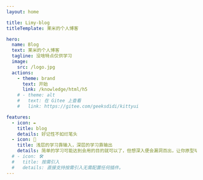 ```yaml
---
layout: home

title: Limy-blog
titleTemplate: 莱米的个人博客

hero:
  name: Blog
  text: 莱米的个人博客
  tagline: 没啥特点仅供学习
  image:
    src: /logo.jpg
  actions:
    - theme: brand
      text: 开始
      link: /knowledge/html/h5
    # - theme: alt
    #   text: 在 Gitee 上查看
    #   link: https://gitee.com/geeksdidi/kittyui

features:
  - icon: ✒️
    title: blog
    details: 好记性不如烂笔头
  - icon: 📖
    title: 浅层的学习靠输入，深层的学习靠输出
    details: 简单的学习可能达到会用的目的就可以了，但想深入便会漏洞百出，让你原型毕露，所以对原理和细节的捕捉要融会贯通，更要进行系统性的学习
  # - icon: 🛠️
  #   title: 按需引入
  #   details: 直接支持按需引入无需配置任何插件。
---
```

